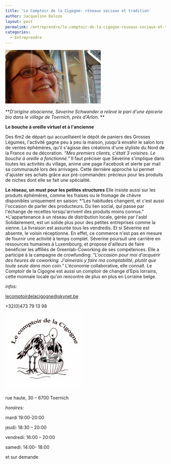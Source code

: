 ```yaml
---
title: 'Le Comptoir de la Cigogne: réseaux sociaux et tradition'
author: Jacqueline Daloze
layout: post
permalink: /entreprendre/le-comptoir-de-la-cigogne-reseaux-sociaux-et-tradition
categories:
  - Entreprendre
---
```


<img class="img-responsive" alt="DSC07035 modif 1" src="/images/2015/03/DSC07035-modif-1-300x168.jpg" />

***D'origine alsacienne, Séverine Schwander a relevé le pari d'une épicerie bio dans le village de Toernich, près d'Arlon.* **

**Le bouche à oreille virtuel et à l'ancienne**

Des 6m2 de départ qui accueillaient le dépôt de paniers des Grosses Légumes, l'activité gagne peu à peu la maison, jusqu'à envahir le salon lors de ventes éphémères, qu'il s'agisse des créations d'une styliste du Nord de la France ou de décoration. *&#8220;Mes premiers clients, c'était 3 voisines. Le bouche à oreille a fonctionné.&#8221;* Il faut préciser que Séverine s'implique dans toutes les activités du village, anime une page Facebook et alerte par mail sa communauté lors des arrivages. Cette dernière approche lui permet d'ajuster ses achats grâce aux pré-commandes: précieux pour les produits de niches dont elle se fait une spécialité.

**Le réseau, un must pour les petites structures**
Elle insiste aussi sur les produits éphémères, comme les fraises ou le fromage de chèvre disponibles uniquement en saison: *&#8220;Les habitudes changent, et c'est aussi l'occasion de parler des producteurs. Du lien social, qui passe par l'échange de recettes lorsqu'arrivent des produits moins connus.&#8221;  *L'appartenance à un réseau de distribution locale, gérée par l'asbl Solidairement, est un solide plus pour des petites entreprises comme la sienne. La livraison est assurée tous les vendredis. Et si Séverine est absente, le voisin réceptionne. En effet, ce commerce n'est pas en mesure de fournir une activité à temps complet. Séverine poursuit une carrière en ressources humaines à Luxembourg, et propose d'ailleurs de faire bénéficier les affiliés de Greenlab-Coworking de ses compétences. Elle a participé à la campagne de crowfunding: *&#8220;L'occasion pour moi d'acquérir des heures de coworking. J'aimerais y faire ma comptabilité, plutôt que toute seule dans mon coin.&#8221;* L'économie collaborative, elle connaît. Le Comptoir de la Cigogne est aussi un comptoir de change d'Epis lorrains, cette monnaie locale qu'on rencontre de plus en plus en Lorraine belge.

*infos:*

lecomptoirdelacigogne@skynet.be

+32(0)473 79 13 98

<img class="img-responsive" alt="Logo rond noir copier" src="/images/2015/03/Logo-rond-noir-copier-300x300.jpg" width="240" height="240" />

rue haute, 30 &#8211; 6700 Toernich

*horaires:*

mardi 19:00-20:00

jeudi: 18:30 &#8211; 20:00

vendredi: 16:00 &#8211; 20:00

samedi: 14:00- 18:00

et sur demande
